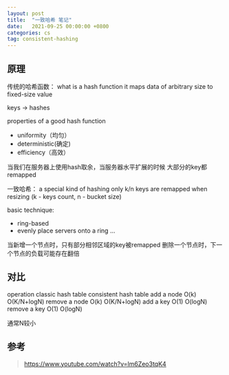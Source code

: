 ```yaml
---
layout: post
title:  "一致哈希 笔记"
date:   2021-09-25 00:00:00 +0800
categories: cs
tag: consistent-hashing
---
```


## 原理

传统的哈希函数：
what is a hash function
it maps data of arbitrary size to fixed-size value

keys -> hashes

properties of a good hash function
- uniformity（均匀）
- deterministic(确定)
- efficiency（高效）

当我们在服务器上使用hash取余，当服务器水平扩展的时候
大部分的key都remapped

一致哈希：
a special kind of hashing
only k/n keys are remapped when resizing (k - keys count, n - bucket size)

basic technique:
- ring-based
- evenly place servers onto a ring
...

当新增一个节点时，只有部分相邻区域的key被remapped
删除一个节点时，下一个节点的负载可能存在翻倍

## 对比

operation   classic hash table   consistent hash table
add a node         O(k)                 O(K/N+logN)
remove a node      O(k)                 O(K/N+logN)
add a key          O(1)                 O(logN)
remove a key       O(1)                 O(logN)

通常N较小

## 参考

> https://www.youtube.com/watch?v=lm6Zeo3tqK4